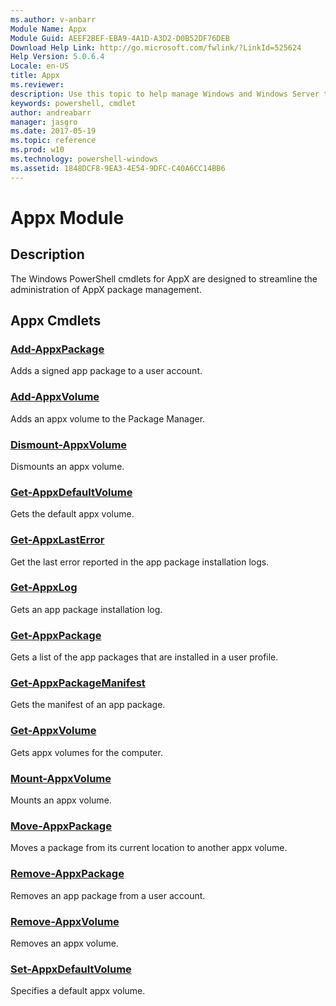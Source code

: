 ```yaml
---
ms.author: v-anbarr
Module Name: Appx
Module Guid: AEEF2BEF-EBA9-4A1D-A3D2-D0B52DF76DEB
Download Help Link: http://go.microsoft.com/fwlink/?LinkId=525624
Help Version: 5.0.6.4
Locale: en-US
title: Appx
ms.reviewer:
description: Use this topic to help manage Windows and Windows Server technologies with Windows PowerShell.
keywords: powershell, cmdlet
author: andreabarr
manager: jasgro
ms.date: 2017-05-19
ms.topic: reference
ms.prod: w10
ms.technology: powershell-windows
ms.assetid: 1848DCF8-9EA3-4E54-9DFC-C40A6CC14BB6
---
```


# Appx Module
## Description
The Windows PowerShell cmdlets for AppX are designed to streamline the administration of AppX package management.

## Appx Cmdlets
### [Add-AppxPackage](Add-AppxPackage.md)
Adds a signed app package to a user account.

### [Add-AppxVolume](Add-AppxVolume.md)
Adds an appx volume to the Package Manager.

### [Dismount-AppxVolume](Dismount-AppxVolume.md)
Dismounts an appx volume.

### [Get-AppxDefaultVolume](Get-AppxDefaultVolume.md)
Gets the default appx volume.

### [Get-AppxLastError](Get-AppxLastError.md)
Get the last error reported in the app package installation logs.

### [Get-AppxLog](Get-AppxLog.md)
Gets an app package installation log.

### [Get-AppxPackage](Get-AppxPackage.md)
Gets a list of the app packages that are installed in a user profile.

### [Get-AppxPackageManifest](Get-AppxPackageManifest.md)
Gets the manifest of an app package.

### [Get-AppxVolume](Get-AppxVolume.md)
Gets appx volumes for the computer.

### [Mount-AppxVolume](Mount-AppxVolume.md)
Mounts an appx volume.

### [Move-AppxPackage](Move-AppxPackage.md)
Moves a package from its current location to another appx volume.

### [Remove-AppxPackage](Remove-AppxPackage.md)
Removes an app package from a user account.

### [Remove-AppxVolume](Remove-AppxVolume.md)
Removes an appx volume.

### [Set-AppxDefaultVolume](Set-AppxDefaultVolume.md)
Specifies a default appx volume.




